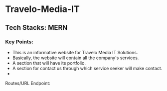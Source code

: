 # Travelo-Media-IT
## Tech Stacks: MERN
### Key Points:
- This is an informative website for Travelo Media IT Solutions. 
- Basically, the website will contain all the company's services.
- A section that will have its portfolio.
- A  section for contact us through which service seeker will make contact.
- 

 Routes/URL Endpoint:

